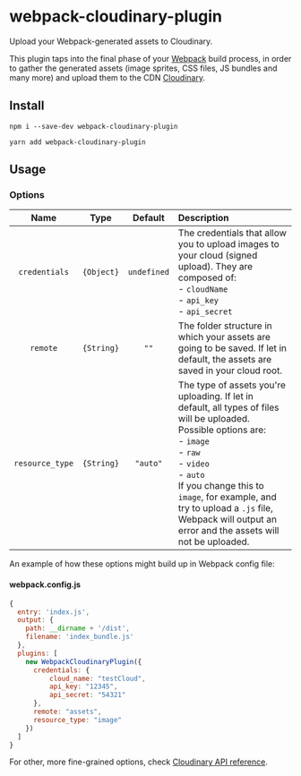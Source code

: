# webpack-cloudinary-plugin
Upload your Webpack-generated assets to Cloudinary.

This plugin taps into the final phase of your [Webpack](http://webpack.js.org/) build process, in order to gather the generated assets (image sprites, CSS files, JS bundles and many more) and upload them to the CDN [Cloudinary](https://cloudinary.com/).

## Install
```npm i --save-dev webpack-cloudinary-plugin```

```yarn add webpack-cloudinary-plugin```

## Usage
### **Options**

| Name | Type | Default | Description |
|:----:|:----:|:-------:|:------------|
| ```credentials``` | ```{Object}``` | ```undefined``` | The credentials that allow you to upload images to your cloud (signed upload). They are composed of: <br/>- `cloudName`<br/>- `api_key`<br/>- `api_secret` |
| ```remote``` | ```{String}``` | ```""``` | The folder structure in which your assets are going to be saved. If let in default, the assets are saved in your cloud root. |
| ```resource_type``` | ```{String}``` | ```"auto"``` | The type of assets you're uploading. If let in default, all types of files will be uploaded. Possible options are:<br/>- `image`<br/>- `raw`<br/>- `video`<br/>- `auto`<br/>If you change this to `image`, for example, and try to upload a `.js` file, Webpack will output an error and the assets will not be uploaded.|

An example of how these options might build up in Webpack config file:

#### webpack.config.js
```javascript
{
  entry: 'index.js',
  output: {
    path: __dirname + '/dist',
    filename: 'index_bundle.js'
  },
  plugins: [
    new WebpackCloudinaryPlugin({
      credentials: {
          cloud_name: "testCloud",
          api_key: "12345",
          api_secret: "54321"
      },
      remote: "assets",
      resource_type: "image"
    })
  ]
}
```

For other, more fine-grained options, check [Cloudinary API reference](https://cloudinary.com/documentation/image_upload_api_reference#upload_method).